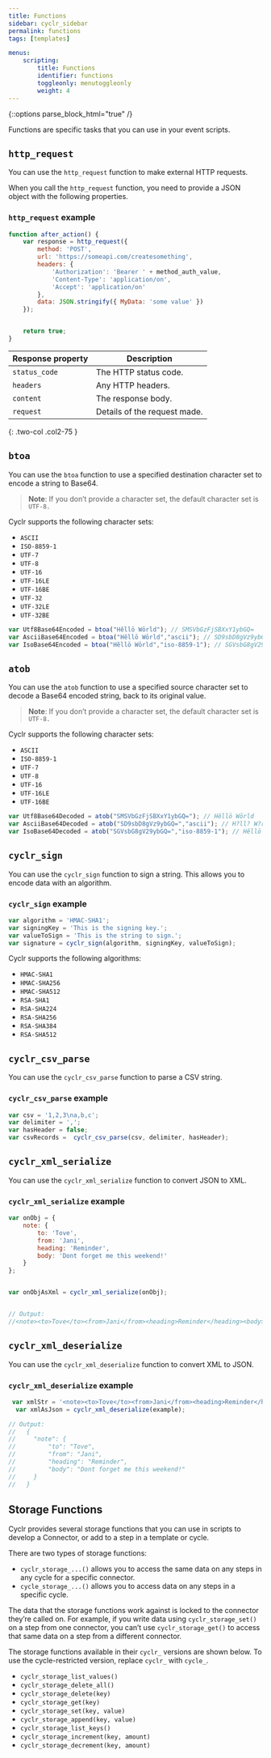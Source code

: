 ```yaml
---
title: Functions
sidebar: cyclr_sidebar
permalink: functions
tags: [templates]

menus:
    scripting:
        title: Functions
        identifier: functions
        toggleonly: menutoggleonly
        weight: 4                                                                                    
---
```

{::options parse_block_html="true" /}
<section class="card">

Functions are specific tasks that you can use in your event scripts. 

</section>
<section class="card">

## <code>http_request</code>

You can use the `http_request` function to make external HTTP requests.

When you call the `http_request` function, you need to provide a JSON object with the following properties.

### <code>http_request</code> example

```js
function after_action() {
    var response = http_request({
        method: 'POST',
        url: 'https://someapi.com/createsomething',
        headers: {
            'Authorization': 'Bearer ' + method_auth_value,
            'Content-Type': 'application/on',
            'Accept': 'application/on'
        },
        data: JSON.stringify({ MyData: 'some value' })
    });


    return true;
}
```

| **Response property** | **Description** |
|---|---|
| `status_code` | The HTTP status code. |
| `headers` | Any HTTP headers. |
| `content` | The response body. |
| `request` | Details of the request made. |
{: .two-col .col2-75 }


</section>
<section class="card">

## <code>btoa</code>

You can use the `btoa` function to use a specified destination character set to encode a string to Base64. 

> **Note**: If you don’t provide a character set, the  default character set is `UTF-8.`

Cyclr supports the following character sets:

* `ASCII`
* `ISO-8859-1`
* `UTF-7`
* `UTF-8`
* `UTF-16`
* `UTF-16LE`
* `UTF-16BE`
* `UTF-32`
* `UTF-32LE`
* `UTF-32BE`


```js
var Utf8Base64Encoded = btoa("Hĕllō Wōrld"); // SMSVbGzFjSBXxY1ybGQ=
var AsciiBase64Encoded = btoa("Hĕllō Wōrld","ascii"); // SD9sbD8gVz9ybGQ=
var IsoBase64Encoded = btoa("Hĕllō Wōrld","iso-8859-1"); // SGVsbG8gV29ybGQ=
```

</section>
<section class="card">

## <code>atob</code>

You can use the `atob` function to  use a specified source character set to decode a Base64 encoded string, back to its original value. 

 > **Note**: If you don’t provide a character set, the  default character set is `UTF-8.`

Cyclr supports the following character sets:

* `ASCII`
* `ISO-8859-1`
* `UTF-7`
* `UTF-8`
* `UTF-16`
* `UTF-16LE`
* `UTF-16BE`


```js
var Utf8Base64Decoded = atob("SMSVbGzFjSBXxY1ybGQ="); // Hĕllō Wōrld
var AsciiBase64Decoded = atob("SD9sbD8gVz9ybGQ=","ascii"); // H?ll? W?rld
var IsoBase64Decoded = atob("SGVsbG8gV29ybGQ=","iso-8859-1"); // Hĕllō Wōrld
```

</section>
<section class="card">

## <code>cyclr_sign</code>

You can use the `cyclr_sign` function to sign a string. This allows you to encode data with an algorithm.

### <code>cyclr_sign</code> example

```js
var algorithm = 'HMAC-SHA1';
var signingKey = 'This is the signing key.';
var valueToSign = 'This is the string to sign.';
var signature = cyclr_sign(algorithm, signingKey, valueToSign);
```

Cyclr supports the following algorithms:

* `HMAC-SHA1`
* `HMAC-SHA256`
* `HMAC-SHA512`
* `RSA-SHA1`
* `RSA-SHA224`
* `RSA-SHA256`
* `RSA-SHA384`
* `RSA-SHA512`

</section>
<section class="card">

## <code>cyclr_csv_parse</code>

You can use the `cyclr_csv_parse` function to parse a CSV string.

### <code>cyclr_csv_parse</code> example

```js
var csv = '1,2,3\na,b,c';
var delimiter = ',';
var hasHeader = false;
var csvRecords =  cyclr_csv_parse(csv, delimiter, hasHeader);
```

</section>
<section class="card">

## <code>cyclr_xml_serialize</code>

You can use the `cyclr_xml_serialize` function to convert JSON to XML.

### <code>cyclr_xml_serialize</code> example

```js
var onObj = {
    note: {
        to: 'Tove',
        from: 'Jani',
        heading: 'Reminder',
        body: 'Dont forget me this weekend!'
    }
};


var onObjAsXml = cyclr_xml_serialize(onObj);


// Output:
//<note><to>Tove</to><from>Jani</from><heading>Reminder</heading><body>Dont forget me this weekend!</body></note>
```

</section>
<section class="card">

## <code>cyclr_xml_deserialize</code>

You can use the `cyclr_xml_deserialize` function to convert XML to JSON.

### <code>cyclr_xml_deserialize</code> example

```js
 var xmlStr = '<note><to>Tove</to><from>Jani</from><heading>Reminder</heading><body>Dont forget me this weekend!</body></note>';
  var xmlAsJson = cyclr_xml_deserialize(example);

// Output:
//   {
//     "note": {
//         "to": "Tove",
//         "from": "Jani",
//         "heading": "Reminder",
//         "body": "Dont forget me this weekend!"
//     }
//   }     
```

</section>
<section class="card">

## Storage Functions

Cyclr provides several storage functions that you can use in scripts to develop a Connector, or add to a step in a template or cycle.

There are two types of storage functions:

* `cyclr_storage_...()` allows you to access the same data on any steps in any cycle for a specific connector.
* `cycle_storage_...()` allows you to access data on any steps in a specific cycle.

The data that the storage functions work against is locked to the connector they’re called on. For example, if you write data using `cyclr_storage_set()` on a step from one connector, you can’t use `cyclr_storage_get()` to access that same data on a step from a different connector.

The storage functions available in their `cyclr_` versions are shown below. To use the cycle-restricted version, replace `cyclr_` with `cycle_`.

* `cyclr_storage_list_values()`
* `cyclr_storage_delete_all()`
* `cyclr_storage_delete(key)`
* `cyclr_storage_get(key)`
* `cyclr_storage_set(key, value)`
* `cyclr_storage_append(key, value)`
* `cyclr_storage_list_keys()`
* `cyclr_storage_increment(key, amount)`
* `cyclr_storage_decrement(key, amount)`

</section>


